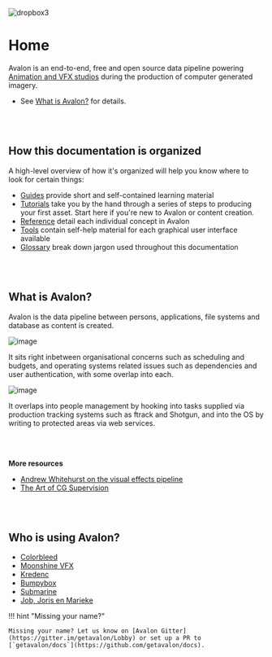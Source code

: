 ![dropbox3](https://user-images.githubusercontent.com/2152766/27328354-cd712dd8-55a9-11e7-89b8-bb8b01b9c66d.png)

# Home

Avalon is an end-to-end, free and open source data pipeline powering [Animation and VFX studios](#who-is-using-avalon) during the production of computer generated imagery.

- See [What is Avalon?](#what-is-avalon) for details.

<br>
<br>

## How this documentation is organized

A high-level overview of how it's organized will help you know where to look for certain things:

- [Guides](guides/) provide short and self-contained learning material
- [Tutorials](tutorials/) take you by the hand through a series of steps to producing your first asset. Start here if you're new to Avalon or content creation.
- [Reference](reference/) detail each individual concept in Avalon
- [Tools](tools/) contain self-help material for each graphical user interface available
- [Glossary](glossary/) break down jargon used throughout this documentation

<br>
<br>

## What is Avalon?

Avalon is the data pipeline between persons, applications, file systems and database as content is created.

![image](https://user-images.githubusercontent.com/2152766/27992563-487e537c-648f-11e7-9ff9-d1ab9d175836.png)

It sits right inbetween organisational concerns such as scheduling and budgets, and operating systems related issues such as dependencies and user authentication, with some overlap into each.

![image](https://user-images.githubusercontent.com/2152766/27992621-da580b5c-6490-11e7-90c5-0d747ffb1eed.png)

It overlaps into people management by hooking into tasks supplied via production tracking systems such as ftrack and Shotgun, and into the OS by writing to protected areas via web services.

<br>
<br>

**More resources**

- [Andrew Whitehurst on the visual effects pipeline](http://www.andrew-whitehurst.net/pipeline.html)
- [The Art of CG Supervision](http://cgsupervisor.blogspot.co.uk/p/vfx-pipelines-defined.html)

<br>
<br>

## Who is using Avalon?

- [Colorbleed](https://www.colorbleed.nl/)
- [Moonshine VFX](https://www.moonshine.tw/)
- [Kredenc](http://kredenc.studio/)
- [Bumpybox](http://www.bumpybox.com/)
- [Submarine](https://www.submarine.nl/)
- [Job, Joris en Marieke](https://www.jobjorisenmarieke.nl/)

!!! hint "Missing your name?"

    Missing your name? Let us know on [Avalon Gitter](https://gitter.im/getavalon/Lobby) or set up a PR to [`getavalon/docs`](https://github.com/getavalon/docs).

<br>
